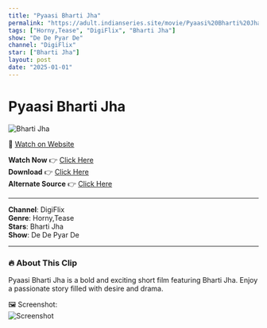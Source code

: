 ```yaml
---
title: "Pyaasi Bharti Jha"
permalink: "https://adult.indianseries.site/movie/Pyaasi%20Bharti%20Jha"
tags: ["Horny,Tease", "DigiFlix", "Bharti Jha"]
show: "De De Pyar De"
channel: "DigiFlix"
star: ["Bharti Jha"]
layout: post
date: "2025-01-01"
---
```


# Pyaasi Bharti Jha

![Bharti Jha](https://shorts.desisins.com/wp-content/uploads/2024/08/De-De-Pyar-De-Digimovieplex-Bharti-Jha-DesiSins.com_.jpg)

🔗 [Watch on Website](https://adult.indianseries.site/movie/Pyaasi%20Bharti%20Jha)

**Watch Now** 👉 [Click Here](https://adult.indianseries.site/movie/Pyaasi%20Bharti%20Jha)  
**Download** 👉 [Click Here](https://adult.indianseries.site/movie/Pyaasi%20Bharti%20Jha)  
**Alternate Source** 👉 [Click Here](https://adult.indianseries.site/movie/Pyaasi%20Bharti%20Jha)

---

**Channel**: DigiFlix  
**Genre**: Horny,Tease  
**Stars**: Bharti Jha  
**Show**: De De Pyar De

---

### 🔥 About This Clip

Pyaasi Bharti Jha is a bold and exciting short film featuring Bharti Jha. Enjoy a passionate story filled with desire and drama.
 
🖼️ Screenshot:  
![Screenshot](https://shorts.desisins.com/wp-content/uploads/2024/08/De-De-Pyar-De-Digimovieplex-Bharti-Jha-DesiSins.com_.jpg)
